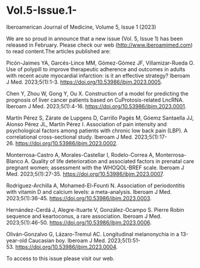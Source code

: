 # Vol.5-Issue.1-
Iberoamerican Journal of Medicine, Volume 5, Issue 1 (2023)

We are so proud in announce that a new issue (Vol. 5, Issue 1) has been released in February. Please check our web (http://www.iberoamjmed.com) to read content.The articles published are:

Picón-Jaimes YA, Garcés-Lince MM, Gómez-Gómez JF, Villamizar-Rueda O. Use of polypill to improve therapeutic adherence and outcomes in adults with recent acute myocardial infarction: is it an effective strategy? Iberoam J Med. 2023;5(1):1-3. https://doi.org/10.53986/ibjm.2023.0005.

Chen Y, Zhou W, Gong Y, Ou X. Construction of a model for predicting the prognosis of liver cancer patients based on CuProtosis-related LncRNA. Iberoam J Med. 2023;5(1):4-16. https://doi.org/10.53986/ibjm.2023.0001.

Martín Pérez S, Zárate de Lupgens D, Carrillo Pagés M, Góemz Santaella JJ, Alonso Pérez JL, Martín Pérez I. Association of pain intensity and psychological factors among patients with chronic low back pain (LBP). A correlational cross-sectional study. Iberoam J Med. 2023;5(1):17-26. https://doi.org/10.53986/ibjm.2023.0002.

Monterrosa-Castro A, Morales-Castellar I, Rodelo-Correa A, Monterrosa-Blanco A. Quality of life deterioration and associated factors in prenatal care pregnant women; assessment with the WHOQOL-BREF scale. Iberoam J Med. 2023;5(1):27-35. https://doi.org/10.53986/ibjm.2023.0007.

Rodríguez-Archilla A, Mohamed-El-Founti N. Association of periodontitis with vitamin D and calcium levels: a meta-analysis. Iberoam J Med. 2023;5(1):36-45. https://doi.org/10.53986/ibjm.2023.0003.

Hernández-Cerdá J, Alegre-Ituarte V, González-Ocampo S. Pierre Robin sequence and keartoconus, a rare association. Iberoam J Med. 2023;5(1):46-50. https://doi.org/10.53986/ibjm.2023.0006.

Oliván-Gonzalvo G, Lázaro-Tremul AC. Longitudinal melanonychia in a 13-year-old Caucasian boy. Iberoam J Med. 2023;5(1):51-53. https://doi.org/10.53986/ibjm.2023.0004.

To access to this issue please visit our web.
